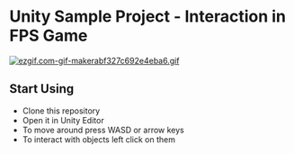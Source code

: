 # Unity Sample Project - Interaction in FPS Game
[![ezgif.com-gif-makerabf327c692e4eba6.gif](https://s8.gifyu.com/images/ezgif.com-gif-makerabf327c692e4eba6.gif)](https://gifyu.com/image/SHGfL)

## Start Using
- Clone this repository
- Open it in Unity Editor
- To move around press WASD or arrow keys
- To interact with objects left click on them